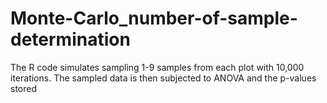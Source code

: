 # Monte-Carlo_number-of-sample-determination
The R code simulates sampling 1-9 samples from each plot with 10,000 iterations. The sampled data is then subjected to ANOVA and the p-values stored
